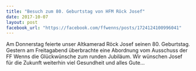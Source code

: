 ```yaml
---
title: "Besuch zum 80. Geburtstag von HFM Röck Josef"
date: 2017-10-07
layout: post
facebook_url: "https://facebook.com/ffwenns/posts/1724124100996041"
---
```


Am Donnerstag feierte unser Altkamerad Röck Josef seinen 80. Geburtstag. Gestern am Freitagabend überbrachte eine Abordnung vom Ausschuss der FF Wenns die Glückwünsche zum runden Jubiläum. Wir wünschen Josef für die Zukunft weiterhin viel Gesundheit und alles Gute...